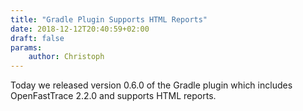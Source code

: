 ```yaml
---
title: "Gradle Plugin Supports HTML Reports"
date: 2018-12-12T20:40:59+02:00
draft: false
params:
    author: Christoph
---
```


Today we released version 0.6.0 of the Gradle plugin which includes OpenFastTrace 2.2.0 and supports HTML reports.